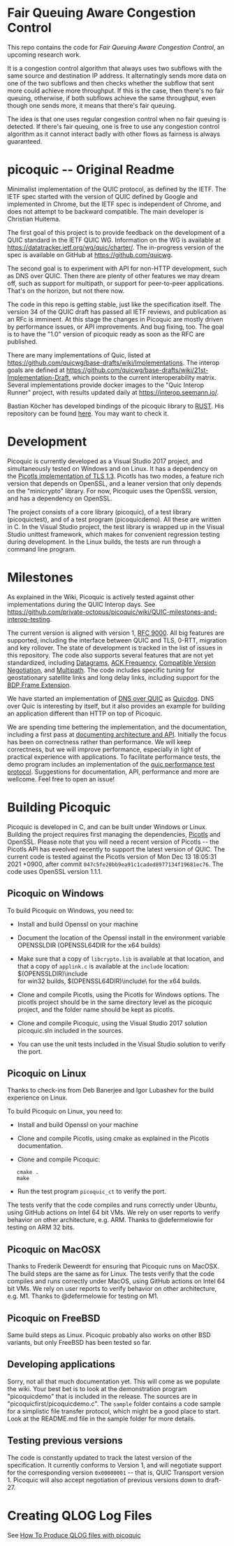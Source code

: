 # Fair Queuing Aware Congestion Control

This repo contains the code for *Fair Queuing Aware Congestion Control*, an upcoming research work. 

It is a congestion control algorithm that always uses two subflows with the same source and destination IP address. It alternatingly sends more data on one of the two subflows and then checks whether the subflow that sent more could achieve more throughput. If this is the case, then there's no fair queuing, otherwise, if both subflows achieve the same throughput, even though one sends more, it means that there's fair queuing. 

The idea is that one uses regular congestion control when no fair queuing is detected. If there's fair queuing, one is free to use any congestion control algorithm as it cannot interact badly with other flows as fairness is always guaranteed. 

# picoquic -- Original Readme

Minimalist implementation of the QUIC protocol, as defined by the IETF.
The IETF spec started with the version of QUIC defined by Google and
implemented in Chrome, but the IETF spec is independent of Chrome, and
does not attempt to be backward compatible. The main developer is 
Christian Huitema.

The first goal of this project is to provide feedback on the development
of a QUIC standard in the IETF QUIC WG. Information on the WG is available at
https://datatracker.ietf.org/wg/quic/charter/. The in-progress version of
the spec is available on GitHub at https://github.com/quicwg.

The second goal is to experiment with API for non-HTTP development, such as
DNS over QUIC. Then there are plenty of other features we may dream off,
such as support for multipath, or support for peer-to-peer applications.
That's on the horizon, but not there now.

The code in this repo is getting stable, just
like the specification itself. The version 34 of the QUIC draft has passed all IETF
reviews, and publication as an RFc is imminent.
At this stage the
changes in Picoquic are mostly driven by performance issues, or API
improvements. And bug fixing, too. The goal is to have the "1.0" version of
picoquic ready as soon as the RFC are published.

There are many implementations of Quic, listed
at https://github.com/quicwg/base-drafts/wiki/Implementations. The interop
goals are defined at https://github.com/quicwg/base-drafts/wiki/21st-Implementation-Draft,
which points to the current interoperability matrix. Several implementations provide
docker images to the "Quic Interop Runner" project, with results updated daily
at https://interop.seemann.io/.

Bastian Köcher has developed bindings of the picoquic library to [RUST](https://www.rust-lang.org/en-US/). 
His repository can be found [here](https://github.com/bkchr/picoquic-rs).
You may want to check it.

# Development

Picoquic is currently developed as a Visual Studio 2017 project,
and simultaneously tested on Windows and on Linux. It has a dependency
on the [Picotls implementation of TLS 1.3](https://github.com/h2o/picotls).
Picotls has two modes, a feature rich version that depends on OpenSSL, and a
leaner version that only depends on the "minicrypto" library. For now,
Picoquic uses the OpenSSL version, and has a dependency on OpenSSL.

The project consists of a core library (picoquic), of a test library
(picoquictest), and of a test program (picoquicdemo). All these are
written in C. In the Visual Studio project, the
test library is wrapped up in the Visual Studio unittest framework, which
makes for convenient regression testing during development. In the Linux
builds, the tests are run through a command line program.

# Milestones

As explained in the Wiki, Picoquic is actively tested against other implementations
during the QUIC Interop days. See https://github.com/private-octopus/picoquic/wiki/QUIC-milestones-and-interop-testing.

The current version is aligned with version 1, [RFC 9000](https://datatracker.ietf.org/doc/rfc9000/).
All big features are supported, including
the interface between QUIC and TLS, 0-RTT, migration and key rollover. The state of
development is tracked in the list of issues in this repository. The code also
supports several features that are not yet standardized, including
[Datagrams](https://datatracker.ietf.org/doc/draft-ietf-quic-datagram/),
[ACK Frequency](https://datatracker.ietf.org/doc/draft-ietf-quic-ack-frequency/),
[Compatible Version Negotiation](https://datatracker.ietf.org/doc/draft-ietf-quic-version-negotiation/),
and [Multipath](https://datatracker.ietf.org/doc/draft-ietf-quic-multipath/).
The code includes specific tuning for geostationary satellite links
and long delay links, including
support for the [BDP Frame Extension](https://datatracker.ietf.org/doc/draft-kuhn-quic-bdpframe-extension/).


We have started an implementation
of [DNS over QUIC](https://datatracker.ietf.org/doc/draft-huitema-quic-dnsoquic/)
as [Quicdoq](https://github.com/private-octopus/quicdoq). DNS over Quic is interesting
by itself, but it also provides an example for building an application different than
HTTP on top of Picoquic.

We are spending time bettering the implementation, and the documentation,
including a first pass at [documenting architecture and API](doc/architecture.md). Initially
the focus has been on correctness rather than performance. We will keep correctness,
but we will improve performance, especially in light of practical experience with 
applications. To facilitate performance tests, the demo program includes an
implementation of the [quic performance test protocol](doc/quicperf.md).
Suggestions for documentation, API, performance and more are wellcome. Feel free to
open an issue!

# Building Picoquic

Picoquic is developed in C, and can be built under Windows or Linux. Building the
project requires first managing the dependencies, [Picotls](https://github.com/h2o/picotls)
and OpenSSL. Please note that you will need a recent version of Picotls --
the Picotls API has eveolved recently to support the latest version of QUIC. The
current code is tested against the Picotls version of Mon Dec 13 18:05:31 2021 +0900,
after commit `047c5fe20bb9ea91c1caded8977134f19681ec76`. The code uses OpenSSL
version 1.1.1.

## Picoquic on Windows

To build Picoquic on Windows, you need to:

 * Install and build Openssl on your machine

 * Document the location of the Openssl install in the environment variable OPENSSLDIR
   (OPENSSL64DIR for the x64 builds)

 * Make sure that a copy of `libcrypto.lib` is available at that location, and that
   a copy of `applink.c` is available at the `include` location: $(OPENSSLDIR)\include\
   for win32 builds, $(OPENSSL64DIR)\include\ for the x64 builds.

 * Clone and compile Picotls, using the Picotls for Windows options. The picotls project
   should be in the same directory level as the picoquic project, and the folder name 
   should be kept as  picotls.

 * Clone and compile Picoquic, using the Visual Studio 2017 solution picoquic.sln included in 
   the sources.

 * You can use the unit tests included in the Visual Studio solution to verify the port.

## Picoquic on Linux

Thanks to check-ins from Deb Banerjee and Igor Lubashev for the build experience on Linux.

To build Picoquic on Linux, you need to:

 * Install and build Openssl on your machine

 * Clone and compile Picotls, using cmake as explained in the Picotls documentation.

 * Clone and compile Picoquic:
~~~
   cmake .
   make
~~~
 * Run the test program `picoquic_ct` to verify the port.
 
The tests verify that the code compiles and runs correctly under Ubuntu,
using GitHub actions on Intel 64 bit VMs. We rely on user reports to verify
behavior on other architecture, e.g. ARM. Thanks to @defermelowie for testing on ARM 32 bits.

## Picoquic on MacOSX

Thanks to Frederik Deweerdt for ensuring that Picoquic runs on MacOSX. The build steps
are the same as for Linux. The tests verify that the code compiles and runs correctly under MacOS,
using GitHub actions on Intel 64 bit VMs. We rely on user reports to verify
behavior on other architecture, e.g. M1. Thanks to @defermelowie  for testing on M1.

## Picoquic on FreeBSD

Same build steps as Linux. Picoquic probably also works on other BSD variants, but only FreeBSD
has been tested so far.

## Developing applications

Sorry, not all that much documentation yet. This will come as we populate the wiki. Your
best bet is to look at the demonstration program "picoquicdemo" that is included in the
release. The sources are in "picoquicfirst/picoquicdemo.c". The `sample` folder
contains a code sample for a simplistic file transfer protocol, which might
be a good place to start. Look at the README.md file in the sample folder for
more details.

## Testing previous versions

The code is constantly updated to track the latest version of the specification. It currently
conforms to Version 1, and will negotiate support for the corresponding version `0x00000001` --
that is, QUIC Transport version 1. Picoquic will also accept negotiation of previous versions down to draft-27. 

# Creating QLOG Log Files

See [How To Produce QLOG files with picoquic](doc/QLOG.md)
